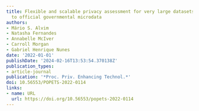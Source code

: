 ```yaml
---
title: Flexible and scalable privacy assessment for very large datasets, with an application
  to official governmental microdata
authors:
- Mário S. Alvim
- Natasha Fernandes
- Annabelle McIver
- Carroll Morgan
- Gabriel Henrique Nunes
date: '2022-01-01'
publishDate: '2024-02-16T13:53:54.370138Z'
publication_types:
- article-journal
publication: '*Proc. Priv. Enhancing Technol.*'
doi: 10.56553/POPETS-2022-0114
links:
- name: URL
  url: https://doi.org/10.56553/popets-2022-0114
---
```

